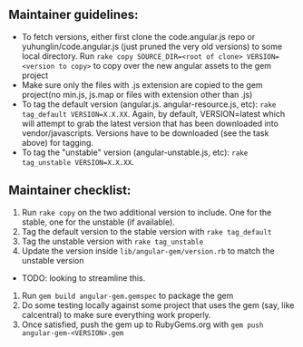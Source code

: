 ## Maintainer guidelines:

- To fetch versions, either first clone the code.angular.js repo or yuhunglin/code.angular.js (just pruned the very old versions) to some local directory. Run ``rake copy SOURCE_DIR=<root of clone> VERSION=<version to copy>`` to copy over the new angular assets to the gem project
- Make sure only the files with .js extension are copied to the gem project(no min.js, js.map or files with extension other than .js)
- To tag the default version (angular.js. angular-resource.js, etc): ``rake tag_default VERSION=X.X.XX``. Again, by default, VERSION=latest which will attempt to grab the latest version that has been downloaded into vendor/javascripts. Versions have to be downloaded (see the task above) for tagging.
- To tag the "unstable" version (angular-unstable.js, etc): ``rake tag_unstable VERSION=X.X.XX``.

## Maintainer checklist:
1. Run ``rake copy`` on the two additional version to include. One for the stable, one for the unstable (if available).
1. Tag the default version to the stable version with ``rake tag_default``
1. Tag the unstable version with ``rake tag_unstable``
1. Update the version inside ``lib/angular-gem/version.rb`` to match the unstable version
  - TODO: looking to streamline this.
1. Run ``gem build angular-gem.gemspec`` to package the gem
1. Do some testing locally against some project that uses the gem (say, like calcentral) to make sure everything work properly.
1. Once satisfied, push the gem up to RubyGems.org with ``gem push angular-gem-<VERSION>.gem``
